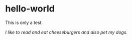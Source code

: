 # hello-world
This is only a test.
<p>
<i> I like to read and eat cheeseburgers and also pet my dogs.
